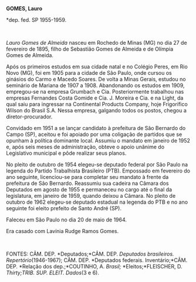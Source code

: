 **GOMES, Lauro**

\*dep. fed. SP 1955-1959.

 

*Lauro Gomes de Almeida* nasceu em Rochedo de Minas (MG) no dia 27 de
fevereiro de 1895, filho de Sebastião Gomes de Almeida e de Olímpia
Gomes de Almeida.

Após os primeiros estudos em sua cidade natal e no Colégio Peres, em Rio
Novo (MG), foi em 1905 para a cidade de São Paulo, onde cursou os
ginásios do Carmo e Macedo Soares. De volta a Minas Gerais, estudou no
seminário de Mariana de 1907 a 1908. Abandonando os estudos em 1909,
empregou-se na empresa Grumbach e Cia. Posteriormente trabalhou nas
empresas Fernandes Costa Gomide e Cia. J. Moreira e Cia. e na Light, da
qual saiu para ingressar na Continental Products Company, hoje
Frigorífico Wilson do Brasil S.A. Nessa empresa, galgando todos os
postos, chegou a diretor-procurador.

Convidado em 1951 a se lançar candidato à prefeitura de São Bernardo do
Campo (SP), aceitou e foi apoiado por uma coligação de partidos que se
opunham à política dominante local. Assumiu o mandato em janeiro de 1952
e, após seis meses de administração, obteve o apoio unânime do
Legislativo municipal e pôde realizar seus planos.

No pleito de outubro de 1954 elegeu-se deputado federal por São Paulo na
legenda do Partido Trabalhista Brasileiro (PTB). Empossado em fevereiro
do ano seguinte, licenciou-se para completar seu mandato à frente da
prefeitura de São Bernardo. Reassumiu sua cadeira na Câmara dos
Deputados em agosto de 1955 e permaneceu no cargo até o final da
legislatura, em janeiro de 1959, quando deixou a Câmara. No pleito de
outubro de 1962 elegeu-se deputado estadual na legenda do PTB e no ano
seguinte foi eleito prefeito de Santo André (SP).

Faleceu em São Paulo no dia 20 de maio de 1964.

Era casado com Lavínia Rudge Ramos Gomes.

 

FONTES: CÂM. DEP. *Deputados;*CÂM. DEP. *Deputados brasileiros.
Repertório*(1946-1967); CÂM. DEP. *Deputados federais. Inventário;*CÂM.
DEP. *Relação dos dep.;*COUTINHO, A. *Brasil;* *Eleitos;*FLEISCHER, D.
*Thirty;*TRIB. SUP. ELEIT*. Dados*(3 e 6).

 
